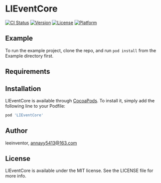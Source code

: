 # LIEventCore

[![CI Status](https://img.shields.io/travis/leeinventor/LIEventCore.svg?style=flat)](https://travis-ci.org/leeinventor/LIEventCore)
[![Version](https://img.shields.io/cocoapods/v/LIEventCore.svg?style=flat)](https://cocoapods.org/pods/LIEventCore)
[![License](https://img.shields.io/cocoapods/l/LIEventCore.svg?style=flat)](https://cocoapods.org/pods/LIEventCore)
[![Platform](https://img.shields.io/cocoapods/p/LIEventCore.svg?style=flat)](https://cocoapods.org/pods/LIEventCore)

## Example

To run the example project, clone the repo, and run `pod install` from the Example directory first.

## Requirements

## Installation

LIEventCore is available through [CocoaPods](https://cocoapods.org). To install
it, simply add the following line to your Podfile:

```ruby
pod 'LIEventCore'
```

## Author

leeinventor, annayy5413@163.com

## License

LIEventCore is available under the MIT license. See the LICENSE file for more info.
